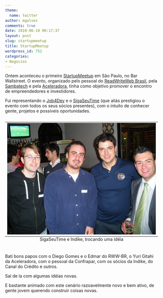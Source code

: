 ```yaml
---
theme:
  name: twitter
author: mgalves
comments: true
date: 2010-06-10 00:17:37
layout: post
slug: startupmeetup
title: StartupMeetup
wordpress_id: 752
categories:
- Negocios
---
```


Ontem aconteceu o primeiro [StartupMeetup](http://startupmeetup.com.br/) em São Paulo, no Bar Wallstreet. O evento, organizado pelo pessoal do [ReadWriteWeb Brasil](http://readwriteweb.com.br/), pela [Sambatech](http://www.sambatech.com.br) e pela [Aceleradora](http://aceleradora.net), tinha como objetivo promover o encontro de empreendedores e investidores.

Fui representando o [Job4Dev](http://job4dev.com) e o [SigaSeuTime](http://www.sigaseutime.com.br) (que aliás prestigiou o evento com todos os seus sócios presentes), com o intuito de conhecer gente, projetos e possíveis oportunidades.

<table align="center" style="margin-top: 2em; margin-bottom: 2em">
    <caption align="bottom">SigaSeuTime e Indike, trocando uma idéia</caption>
    <tr><td>
     <img src="/images/2010-06-10-startupmeetup/4685442764_0d95ccf46b.jpg" />
    </td></tr>
</table>

Bati bons papos com o Diego Gomes e o Edmar do RWW-BR, o Yuri Gitahi da Aceleradora, com o pessoal da Confrapar, com os sócios da Indike, do Canal do Crédito e outros.

Saí de la com algumas idéias novas.

E bastante animado com este cenário razoavelmente novo e bem ativo, de gente jovem querendo construir coisas novas.

